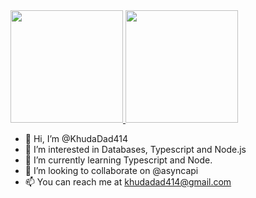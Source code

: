 <a href="https://github.com/KhudaDad414">
  <img height="180em" src="https://github-readme-stats.vercel.app/api?username=KhudaDad414&theme=buefy&show_icons=true" />
  <img height="180em" src="https://github-readme-stats.vercel.app/api/top-langs/?username=KhudaDad414&theme=buefy&layout=compact" />
</a>

- 👋 Hi, I’m @KhudaDad414
- 👀 I’m interested in Databases, Typescript and Node.js
- 🌱 I’m currently learning Typescript and Node.
- 💞️ I’m looking to collaborate on @asyncapi
- 📫 You can reach me at khudadad414@gmail.com

<!---
KhudaDad414/KhudaDad414 is a ✨ special ✨ repository because its `README.md` (this file) appears on your GitHub profile.
You can click the Preview link to take a look at your changes.
--->
